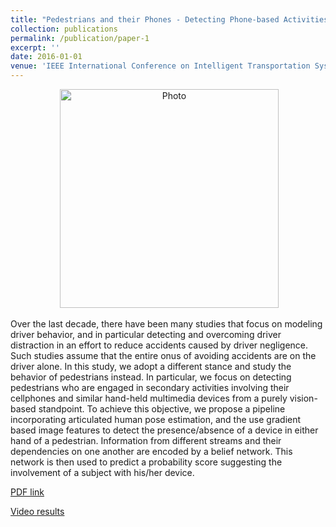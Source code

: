 ```yaml
---
title: "Pedestrians and their Phones - Detecting Phone-based Activities of Pedestrians for Autonomous Vehicles"
collection: publications
permalink: /publication/paper-1
excerpt: ''
date: 2016-01-01
venue: 'IEEE International Conference on Intelligent Transportation Systems'
---
```

<p align="center">
  <img src="https://arangesh.github.io/images/paper-1-im.png?raw=true" alt="Photo" style="width: 350px;"/> 
</p>

Over the last decade, there have been many studies that focus on modeling driver behavior, and in particular detecting and overcoming driver distraction in an effort to reduce accidents caused by driver negligence. Such studies assume that the entire onus of avoiding accidents are on the driver alone. In this study, we adopt a different stance and study the behavior of pedestrians instead. In particular, we focus on detecting pedestrians who are engaged in secondary activities involving their cellphones and similar hand-held multimedia devices from a purely vision-based standpoint. To achieve this objective, we propose a pipeline incorporating articulated human pose estimation, and the use gradient based image features to detect the presence/absence of a device in either hand of a pedestrian. Information from different streams and their dependencies on one another are encoded by a belief network. This network is then used to predict a probability score suggesting the involvement of a subject with his/her device.

[PDF link](http://cvrr.ucsd.edu/publications/2016/0539.pdf)

[Video results](https://www.youtube.com/watch?v=i_fdoM4XGWA&feature=youtu.be)
